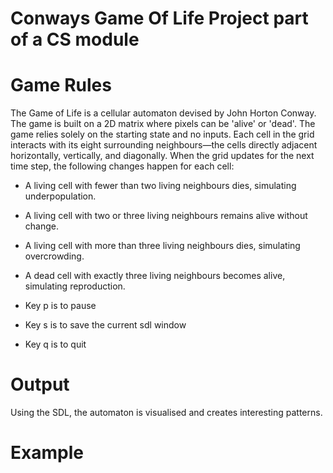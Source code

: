 # Conways Game Of Life Project part of a CS module

# Game Rules 

The Game of Life is a cellular automaton devised by John Horton Conway.
The game is built on a 2D matrix where pixels can be 'alive' or 'dead'. The game relies solely on the starting state and no inputs.
Each cell in the grid interacts with its eight surrounding neighbours—the cells directly adjacent horizontally, vertically, and diagonally. When the grid updates for the next time step, the following changes happen for each cell:

- A living cell with fewer than two living neighbours dies, simulating underpopulation.
- A living cell with two or three living neighbours remains alive without change.
- A living cell with more than three living neighbours dies, simulating overcrowding.
- A dead cell with exactly three living neighbours becomes alive, simulating reproduction.

- Key p is to pause
- Key s is to save the current sdl window
- Key q is to quit

# Output

Using the SDL, the automaton is visualised and creates interesting patterns.

# Example

